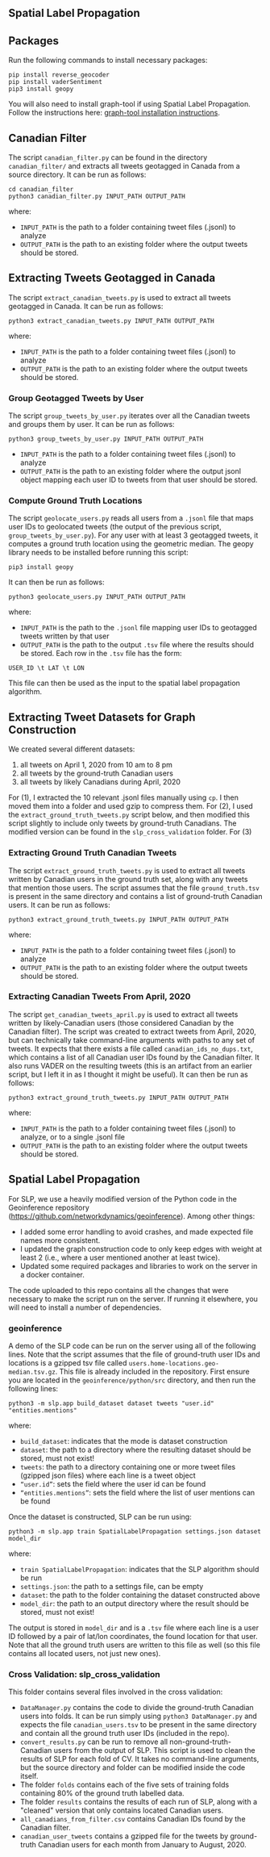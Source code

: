 ## Spatial Label Propagation

## Packages

Run the following commands to install necessary packages:
```
pip install reverse_geocoder
pip install vaderSentiment
pip3 install geopy
```
You will also need to install graph-tool if using Spatial Label Propagation. Follow the instructions here: [graph-tool installation instructions](https://git.skewed.de/count0/graph-tool/-/wikis/installation-instructions#debian-ubuntu).

## Canadian Filter 

The script `canadian_filter.py` can be found in the directory `canadian_filter/` and extracts all tweets geotagged in Canada from a source directory. It can be run as follows:
```
cd canadian_filter
python3 canadian_filter.py INPUT_PATH OUTPUT_PATH
```
where:
* `INPUT_PATH` is the path to a folder containing tweet files (.jsonl) to analyze 
* `OUTPUT_PATH` is the path to an existing folder where the output tweets should be stored.

## Extracting Tweets Geotagged in Canada

The script `extract_canadian_tweets.py` is used to extract all tweets geotagged in Canada. It can be run as follows:
```
python3 extract_canadian_tweets.py INPUT_PATH OUTPUT_PATH
```
where:
* `INPUT_PATH` is the path to a folder containing tweet files (.jsonl) to analyze 
* `OUTPUT_PATH` is the path to an existing folder where the output tweets should be stored.

### Group Geotagged Tweets by User

The script `group_tweets_by_user.py` iterates over all the Canadian tweets and groups them by user. It can be run as follows:
```
python3 group_tweets_by_user.py INPUT_PATH OUTPUT_PATH
```
* `INPUT_PATH` is the path to a folder containing tweet files (.jsonl) to analyze 
* `OUTPUT_PATH` is the path to an existing folder where the output jsonl object mapping each user ID to tweets from that user should be stored.

### Compute Ground Truth Locations

The script `geolocate_users.py` reads all users from a `.jsonl` file that maps user IDs to geolocated tweets (the output of the previous script, `group_tweets_by_user.py`). For any user with at least 3 geotagged tweets, it computes a ground truth location using the geometric median. The geopy library needs to be installed before running this script:
```
pip3 install geopy
```
It can then be run as follows:
```
python3 geolocate_users.py INPUT_PATH OUTPUT_PATH
```
where:
* `INPUT_PATH` is the path to the `.jsonl` file mapping user IDs to geotagged tweets written by that user
* `OUTPUT_PATH` is the path to the output `.tsv` file where the results should be stored. Each row in the `.tsv` file has the form:
```
USER_ID \t LAT \t LON
```
This file can then be used as the input to the spatial label propagation algorithm.

## Extracting Tweet Datasets for Graph Construction

We created several different datasets:
1. all tweets on April 1, 2020 from 10 am to 8 pm
2. all tweets by the ground-truth Canadian users
3. all tweets by likely Canadians during April, 2020

For (1), I extracted the 10 relevant .jsonl files manually using `cp`. I then moved them into a folder and used gzip to compress them. For (2), I used the `extract_ground_truth_tweets.py` script below, and then modified this script slightly to include only tweets by ground-truth Canadians. The modified version can be found in the `slp_cross_validation` folder. For (3) 

### Extracting Ground Truth Canadian Tweets

The script `extract_ground_truth_tweets.py` is used to extract all tweets written by Canadian users in the ground truth set, along with any tweets that mention those users. The script assumes that the file `ground_truth.tsv` is present in the same directory and contains a list of ground-truth Canadian users. It can be run as follows:
```
python3 extract_ground_truth_tweets.py INPUT_PATH OUTPUT_PATH
```
where:
* `INPUT_PATH` is the path to a folder containing tweet files (.jsonl) to analyze 
* `OUTPUT_PATH` is the path to an existing folder where the output tweets should be stored.

### Extracting Canadian Tweets From April, 2020

The script `get_canadian_tweets_april.py` is used to extract all tweets written by likely-Canadian users (those considered Canadian by the Canadian filter). The script was created to extract tweets from April, 2020, but can technically take command-line arguments with paths to any set of tweets. It expects that there exists a file called `canadian_ids_no_dups.txt`, which contains a list of all Canadian user IDs found by the Canadian filter. It also runs VADER on the resulting tweets (this is an artifact from an earlier script, but I left it in as I thought it might be useful). It can then be run as follows:
```
python3 extract_ground_truth_tweets.py INPUT_PATH OUTPUT_PATH
```
where:
* `INPUT_PATH` is the path to a folder containing tweet files (.jsonl) to analyze, or to a single .jsonl file
* `OUTPUT_PATH` is the path to an existing folder where the output tweets should be stored.

## Spatial Label Propagation

For SLP, we use a heavily modified version of the Python code in the Geoinference repository (https://github.com/networkdynamics/geoinference). Among other things:
* I added some error handling to avoid crashes, and made expected file names more consistent.
* I updated the graph construction code to only keep edges with weight at least 2 (i.e., where a user mentioned another at least twice).
* Updated some required packages and libraries to work on the server in a docker container.

The code uploaded to this repo contains all the changes that were necessary to make the script run on the server. If running it elsewhere, you will need to install a number of dependencies. 

### geoinference

A demo of the SLP code can be run on the server using all of the following lines. Note that the script assumes that the file of ground-truth user IDs and locations is a gzipped tsv file called `users.home-locations.geo-median.tsv.gz`. This file is already included in the repository. First ensure you are located in the `geoinference/python/src` directory, and then run the following lines:
```
python3 -m slp.app build_dataset dataset tweets "user.id" "entities.mentions"
```
where:
* `build_dataset`: indicates that the mode is dataset construction
* `dataset`: the path to a directory where the resulting dataset should be stored, must not exist!
* `tweets`: the path to a directory containing one or more tweet files (gzipped json files) where each line is a tweet object
* `“user.id”`: sets the field where the user id can be found
* `“entities.mentions”`: sets the field where the list of user mentions can be found

Once the dataset is constructed, SLP can be run using:
```
python3 -m slp.app train SpatialLabelPropagation settings.json dataset model_dir
```
where:
* `train SpatialLabelPropagation`: indicates that the SLP algorithm should be run
* `settings.json`: the path to a settings file, can be empty
* `dataset`: the path to the folder containing the dataset constructed above
* `model_dir`: the path to an output directory where the result should be stored, must not exist!

The output is stored in `model_dir` and is a `.tsv` file where each line is a user ID followed by a pair of lat/lon coordinates, the found location for that user. Note that all the ground truth users are written to this file as well (so this file contains all located users, not just new ones).

### Cross Validation: slp_cross_validation

This folder contains several files involved in the cross validation:
* `DataManager.py` contains the code to divide the ground-truth Canadian users into folds. It can be run simply using `python3 DataManager.py` and expects the file `canadian_users.tsv` to be present in the same directory and contain all the ground truth user IDs (included in the repo).
* `convert_results.py` can be run to remove all non-ground-truth-Canadian users from the output of SLP. This script is used to clean the results of SLP for each fold of CV. It takes no command-line arguments, but the source directory and folder can be modified inside the code itself.
* The folder `folds` contains each of the five sets of training folds containing 80% of the ground truth labelled data.
* The folder `results` contains the results of each run of SLP, along with a "cleaned" version that only contains located Canadian users.
* `all_canadians_from_filter.csv` contains Canadian IDs found by the Canadian filter.
* `canadian_user_tweets` contains a gzipped file for the tweets by ground-truth Canadian users for each month from January to August, 2020.
